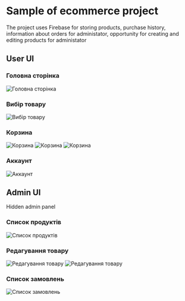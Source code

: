 # Sample of ecommerce project

The project uses Firebase for storing products, purchase history, information about orders for administator, opportunity for creating and editing products for administator

## User UI
### Головна сторінка
![](https://i.imgur.com/5desC95.png "Головна сторінка")
### Вибір товару
![](https://i.imgur.com/lhAnLjk.png "Вибір товару")
### Корзина
![](https://i.imgur.com/VIUHKQz.png "Корзина")
![](https://i.imgur.com/m3Mpewt.png "Корзина")
![](https://i.imgur.com/7u4HjyW.png "Корзина")
### Аккаунт
![](https://i.imgur.com/b6z1ZRU.png "Аккаунт")
## Admin UI
Hidden admin panel
### Cписок продуктів
![](https://i.imgur.com/XcjK3Cd.png "Cписок продуктів")
### Редагування товару
![](https://i.imgur.com/OJebPzk.png "Редагування товару")
![](https://i.imgur.com/QuP6mhI.png "Редагування товару")
### Список замовлень
![](https://i.imgur.com/mLMQx4x.png "Список замовлень")
